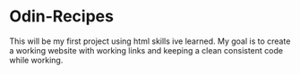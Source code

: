 # Odin-Recipes
This will be my first project using html skills ive learned.
My goal is to create a working website with working links and keeping a clean consistent code while working.
